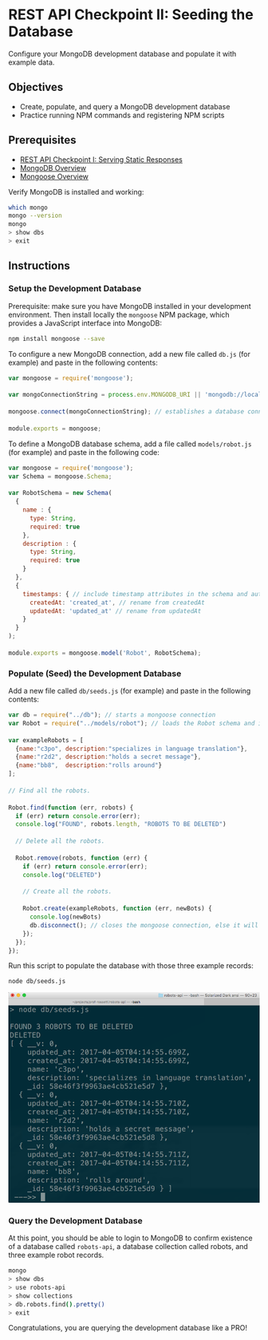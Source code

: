 # REST API Checkpoint II: Seeding the Database

Configure your MongoDB development database and populate it with example data.

## Objectives

  + Create, populate, and query a MongoDB development database
  + Practice running NPM commands and registering NPM scripts

## Prerequisites

  + [REST API Checkpoint I: Serving Static Responses](/projects/rest-api/checkpoints/static-responses/checkpoint.md)
  + [MongoDB Overview](/notes/databases/mongodb/notes.md)
  + [Mongoose Overview](/notes/javascript/mongoose.md)

Verify MongoDB is installed and working:

```` sh
which mongo
mongo --version
mongo
> show dbs
> exit
````

## Instructions

### Setup the Development Database

Prerequisite: make sure you have MongoDB installed in your development environment. Then install locally the `mongoose` NPM package, which provides a JavaScript interface into MongoDB:

```` sh
npm install mongoose --save
````

To configure a new MongoDB connection, add a new file called `db.js` (for example) and paste in the following contents:

```` js
var mongoose = require('mongoose');

var mongoConnectionString = process.env.MONGODB_URI || 'mongodb://localhost/robots-api';

mongoose.connect(mongoConnectionString); // establishes a database connection which may in some cases need to be manually closed via disconnect();

module.exports = mongoose;
````

To define a MongoDB database schema, add a file called `models/robot.js` (for example) and paste in the following code:

```` js
var mongoose = require('mongoose');
var Schema = mongoose.Schema;

var RobotSchema = new Schema(
  {
    name : {
      type: String,
      required: true
    },
    description : {
      type: String,
      required: true
    }
  },
  {
    timestamps: { // include timestamp attributes in the schema and automatically assign values on create and update, respectively
      createdAt: 'created_at', // rename from createdAt
      updatedAt: 'updated_at' // rename from updatedAt
    }
  }
);

module.exports = mongoose.model('Robot', RobotSchema);
````

### Populate (Seed) the Development Database

Add a new file called `db/seeds.js` (for example) and paste in the following contents:

```` js
var db = require("../db"); // starts a mongoose connection
var Robot = require("../models/robot"); // loads the Robot schema and its helpful ORM functions like .find(), .remove(), and .create()

var exampleRobots = [
  {name:"c3po", description:"specializes in language translation"},
  {name:"r2d2", description:"holds a secret message"},
  {name:"bb8",  description:"rolls around"}
];

// Find all the robots.

Robot.find(function (err, robots) {
  if (err) return console.error(err);
  console.log("FOUND", robots.length, "ROBOTS TO BE DELETED")

  // Delete all the robots.

  Robot.remove(robots, function (err) {
    if (err) return console.error(err);
    console.log("DELETED")

    // Create all the robots.

    Robot.create(exampleRobots, function (err, newBots) {
      console.log(newBots)
      db.disconnect(); // closes the mongoose connection, else it will keep running, which is appropriate for when the web server runs, but not for a script like this.
    });
  });
});
````

Run this script to populate the database with those three example records:

```` sh
node db/seeds.js
````

![a terminal message displaying data about the three recently-created records](db-seeding.png)

### Query the Development Database

At this point, you should be able to login to MongoDB to confirm existence of a database called `robots-api`, a database collection called robots, and three example robot records.

```` sh
mongo
> show dbs
> use robots-api
> show collections
> db.robots.find().pretty()
> exit
````

Congratulations, you are querying the development database like a PRO!

